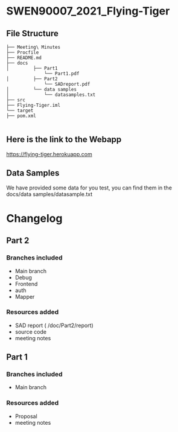 # SWEN90007_2021_Flying-Tiger



## File Structure

```
├── Meeting\ Minutes
├── Procfile
├── README.md
├── docs
│         ├── Part1
              └── Part1.pdf
│         ├── Part2
              └── SADreport.pdf
│         └── data samples
│             └── datasamples.txt
├── src
├── Flying-Tiger.iml
└── target
├── pom.xml
    
```

## Here is the link to the Webapp 

https://flying-tiger.herokuapp.com

## Data Samples

We have provided some data for you test, you can find them in the docs/data samples/datasample.txt

# Changelog



## Part 2

### Branches included

- Main branch
- Debug
- Frontend
- auth
- Mapper

### Resources added

- SAD report ( /doc/Part2/report)
- source code
- meeting notes

## Part 1

### Branches included

- Main branch

### Resources added

- Proposal
- meeting notes
